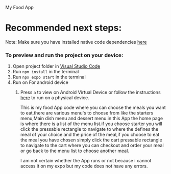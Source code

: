 My Food App
# Recommended next steps:
Note: Make sure you have installed native code dependencies [here](https://reactnative.dev/docs/environment-setup#installing-dependencies)

### To preview and run the project on your device:
1. Open project folder in <u>Visual Studio Code</u>
2. Run  `npm install`  in the terminal
3. Run  `npx expo start`  in the terminal
4. Run on For android device
    1. Press  `a`  to view on Android Virtual Device or follow the instructions [here](https://docs.expo.dev/workflow/run-on-device/) to run on a physical device.
  
       This is my food App code where you can choose the meals you want to eat,there are various menu's to choose from like the starters menu,Main dish menu and dessert menu.in this App the home page is where there is a list of the menu list.if you choose starter you will click the pressable rectangle to navigate to where the  defines the meal of your choice and the price of the meal,if you choose to eat the meal you have chosen simply click the cart pressable rectangle to navigate to the cart where you can checkout and order your meal or go back to the menu list to choose another meal.

        I am not certain whether the App runs or not because i cannot access it on my expo but my code does not have any errors.
